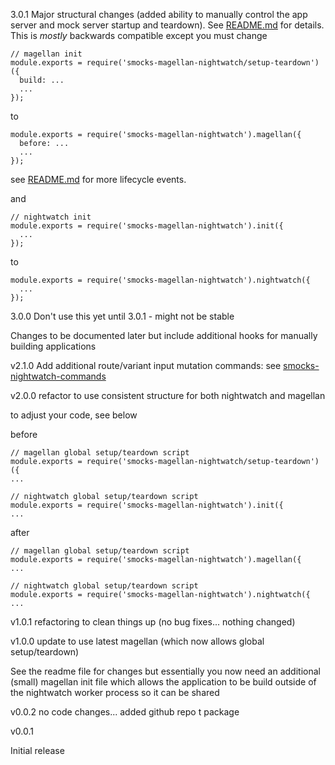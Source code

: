 3.0.1
Major structural changes (added ability to manually control the app server and mock server startup and teardown).  See [README.md](README.md) for details. This is *mostly* backwards compatible except you must change
```
// magellan init
module.exports = require('smocks-magellan-nightwatch/setup-teardown')({
  build: ...
  ...
});
```
to
```
module.exports = require('smocks-magellan-nightwatch').magellan({
  before: ...
  ...
});
```
see [README.md](README.md) for more lifecycle events.

and
```
// nightwatch init
module.exports = require('smocks-magellan-nightwatch').init({
  ...
});
```
to
```
module.exports = require('smocks-magellan-nightwatch').nightwatch({
  ...
});
```

3.0.0
Don't use this yet until 3.0.1 - might not be stable

Changes to be documented later but include additional hooks for manually building applications

v2.1.0
Add additional route/variant input mutation commands: see [smocks-nightwatch-commands](https://github.com/jhudson8/smocks-magellan-nightwatch#smocks-nightwatch-commands)

v2.0.0
refactor to use consistent structure for both nightwatch and magellan

to adjust your code, see below

before
```
// magellan global setup/teardown script
module.exports = require('smocks-magellan-nightwatch/setup-teardown')({
...

// nightwatch global setup/teardown script
module.exports = require('smocks-magellan-nightwatch').init({
...
```

after
```
// magellan global setup/teardown script
module.exports = require('smocks-magellan-nightwatch').magellan({
...

// nightwatch global setup/teardown script
module.exports = require('smocks-magellan-nightwatch').nightwatch({
...
```

v1.0.1
refactoring to clean things up (no bug fixes... nothing changed)

v1.0.0
update to use latest magellan (which now allows global setup/teardown)

See the readme file for changes but essentially you now need an additional (small) magellan init file which allows the application to be build outside of the nightwatch worker process so it can be shared

v0.0.2
  no code changes... added github repo t package

v0.0.1

  Initial release
